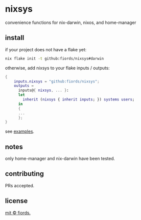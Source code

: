 # nixsys

convenience functions for nix-darwin, nixos, and home-manager

## install

if your project does not have a flake yet:

```sh
nix flake init -t github:fiords/nixsys#darwin
```

otherwise, add nixsys to your flake inputs / outputs:

```nix
{
    inputs.nixsys = "github:fiords/nixsys";
    outputs =
      inputs@{ nixsys, ... }:
      let
        inherit (nixsys { inherit inputs; }) systems users;
      in
      {
      ...
      };
}
```

see [examples](./examples/).

## notes

only home-manager and nix-darwin have been tested.

## contributing

PRs accepted.

## license

[mit © fiords.](LICENSE)